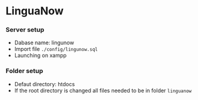 # LinguaNow

### Server setup
* Dabase name: lingunow
* Import file ```./config/lingunow.sql```
* Launching on xampp

### Folder setup
* Defaut directory: htdocs
* If the root directory is changed all files needed to be in folder ```linguanow```
